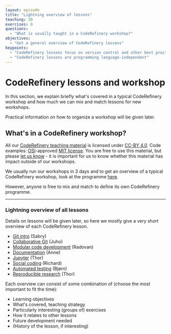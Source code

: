 ```yaml
---
layout: episode
title: "Lightning overview of lessons"
teaching: 30
exercises: 0
questions:
  - "What is usually taught in a CodeRefinery workshop?"
objectives:
  - "Get a general overview of CodeRefinery lessons"
keypoints:
  - "CodeRefinery lessons focus on version control and other best practices"
  - "CodeRefinery lessons are programming language-independent"
---
```


# CodeRefinery lessons and workshop

In this section, we explain briefly what's covered in a typical CodeRefinery workshop 
and how much we can mix and match lessons for new workshops.

Practical information on how to organize a workshop will be given later.

## What's in a CodeRefinery workshop?

All our [CodeRefinery teaching material](https://coderefinery.org/lessons/) is licensed under [CC-BY 4.0](https://creativecommons.org/licenses/by/4.0/). Code examples: [OSI](http://opensource.org/)-approved [MIT license](http://opensource.org/licenses/mit-license.html). You are free to use this material, but please [let us know](https://coderefinery.org/contact/) - it is important for us to know whether this material has impact outside of our workshops.

We usually run our workshops in 3 days and to get an overview of a typical CodeRefinery workshop, look at the programme  [here](https://coderefinery.org/workshops/2019-10-22-trondheim/).

However, anyone is free to mix and match to define its own CodeRefinery programme.

---


### Lightning overview of all lessons 

Details on lessons will be given later, so here we mostly give a very short overview of each CodeRefinery lesson.

- [Git intro](https://coderefinery.github.io/git-intro/) (Sabry)
- [Collaborative Git](https://coderefinery.github.io/git-collaborative/) (Juho)
- [Modular code development](http://cicero.xyz/v3/remark/0.14.0/github.com/coderefinery/modular-code-development/master/talk.md) (Radovan)
- [Documentation](https://coderefinery.github.io/documentation/) (Anne)
- [Jupyter](https://coderefinery.github.io/jupyter/) (Thor)
- [Social coding](http://cicero.xyz/v3/remark/0.14.0/github.com/coderefinery/social-coding/master/talk.md) (Richard)
- [Automated testing](https://coderefinery.github.io/testing/) (Bjørn)
- [Reproducible research](https://coderefinery.github.io/reproducible-research/) (Thor)

Each overview can consist of some combination of (choose the most
important to fit the time):
* Learning objectives
* What's covered, teaching strategy
* Particularly interesting (groups of) exercises
* How it relates to other lessons
* Future development needed
* (History of the lesson, if interesting)

